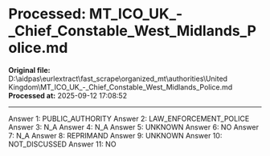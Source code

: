 # Processed: MT_ICO_UK_-_Chief_Constable_West_Midlands_Police.md

**Original file:** D:\aidpas\eurlextract\fast_scrape\organized_mt\authorities\United Kingdom\MT_ICO_UK_-_Chief_Constable_West_Midlands_Police.md
**Processed at:** 2025-09-12 17:08:52

---

Answer 1: PUBLIC_AUTHORITY
Answer 2: LAW_ENFORCEMENT_POLICE
Answer 3: N_A
Answer 4: N_A
Answer 5: UNKNOWN
Answer 6: NO
Answer 7: N_A
Answer 8: REPRIMAND
Answer 9: UNKNOWN
Answer 10: NOT_DISCUSSED
Answer 11: NO